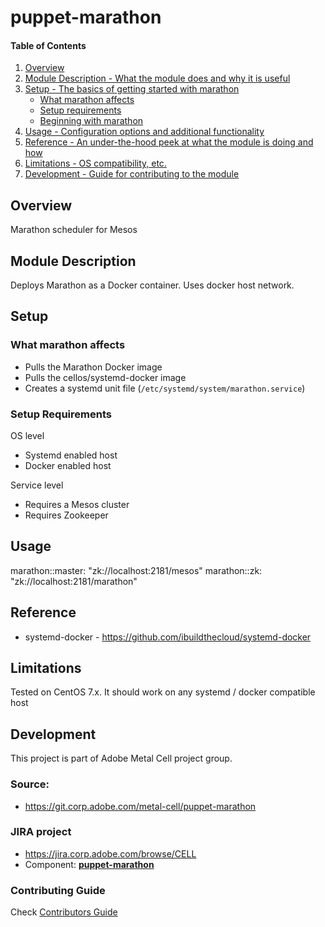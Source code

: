 # puppet-marathon

#### Table of Contents

1. [Overview](#overview)
2. [Module Description - What the module does and why it is useful](#module-description)
3. [Setup - The basics of getting started with marathon](#setup)
    * [What marathon affects](#what-marathon-affects)
    * [Setup requirements](#setup-requirements)
    * [Beginning with marathon](#beginning-with-marathon)
4. [Usage - Configuration options and additional functionality](#usage)
5. [Reference - An under-the-hood peek at what the module is doing and how](#reference)
5. [Limitations - OS compatibility, etc.](#limitations)
6. [Development - Guide for contributing to the module](#development)

## Overview

Marathon scheduler for Mesos

## Module Description

Deploys Marathon as a Docker container.
Uses docker host network.

## Setup

### What marathon affects

* Pulls the Marathon Docker image
* Pulls the cellos/systemd-docker image
* Creates a systemd unit file (`/etc/systemd/system/marathon.service`)

### Setup Requirements 

OS level

* Systemd enabled host
* Docker enabled host

Service level

* Requires a Mesos cluster
* Requires Zookeeper

## Usage

marathon::master: "zk://localhost:2181/mesos"
marathon::zk: "zk://localhost:2181/marathon"

## Reference

* systemd-docker - https://github.com/ibuildthecloud/systemd-docker

## Limitations

Tested on CentOS 7.x.
It should work on any systemd / docker compatible host

## Development

This project is part of Adobe Metal Cell project group.

### Source:
* https://git.corp.adobe.com/metal-cell/puppet-marathon

### JIRA project
* https://jira.corp.adobe.com/browse/CELL
* Component: [**puppet-marathon**](https://jira.corp.adobe.com/browse/CELL/component/41801)

### Contributing Guide
Check [Contributors Guide](https://git.corp.adobe.com/pages/hstack/opendev/contributing_guide.html)

